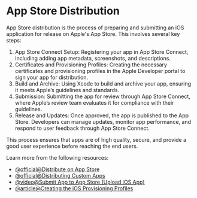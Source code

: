 # App Store Distribution

App Store distribution is the process of preparing and submitting an iOS application for release on Apple's App Store. This involves several key steps: 

1. App Store Connect Setup: Registering your app in App Store Connect, including adding app metadata, screenshots, and descriptions.
2. Certificates and Provisioning Profiles: Creating the necessary certificates and provisioning profiles in the Apple Developer portal to sign your app for distribution.
3. Build and Archive: Using Xcode to build and archive your app, ensuring it meets Apple’s guidelines and standards.
4. Submission: Submitting the app for review through App Store Connect, where Apple’s review team evaluates it for compliance with their guidelines.
5. Release and Updates: Once approved, the app is published to the App Store. Developers can manage updates, monitor app performance, and respond to user feedback through App Store Connect.

This process ensures that apps are of high quality, secure, and provide a good user experience before reaching the end users.

Learn more from the following resources:

- [@official@Distribute on App Store](https://developer.apple.com/distribute/)
- [@official@Distributing Custom Apps](https://developer.apple.com/custom-apps/)
- [@video@Submit App to App Store (Upload iOS App)](https://www.youtube.com/watch?v=bz_KJdXylh0)
- [@article@Creating the iOS Provisioning Profiles](https://support.staffbase.com/hc/en-us/articles/115003598691-Creating-the-iOS-Provisioning-Profiles)